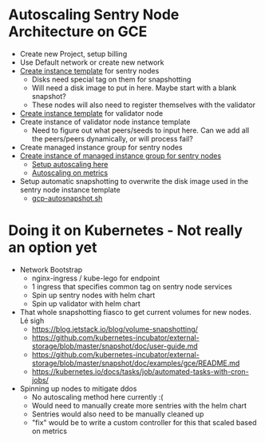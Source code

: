 # Autoscaling Sentry Node Architecture on GCE

- Create new Project, setup billing
- Use Default network or create new network
- [Create instance template](https://cloud.google.com/compute/docs/instance-templates/) for sentry nodes
  - Disks need special tag on them for snapshotting
  - Will need a disk image to put in here. Maybe start with a blank snapshot?
  - These nodes will also need to register themselves with the validator
- [Create instance template](https://cloud.google.com/compute/docs/instance-templates/) for validator node
- Create instance of validator node instance template
  - Need to figure out what peers/seeds to input here. Can we add all the peers/peers dynamically, or will process fail?
- Create managed instance group for sentry nodes
- [Create instance of managed instance group for sentry nodes](https://cloud.google.com/compute/docs/instance-groups/distributing-instances-with-regional-instance-groups)
  - [Setup autoscaling here](https://cloud.google.com/compute/docs/autoscaler/)
  - [Autoscaling on metrics](https://cloud.google.com/compute/docs/autoscaler/scaling-stackdriver-monitoring-metrics)
- Setup automatic snapshotting to overwrite the disk image used in the sentry node instance template
  - [gcp-autosnapshot.sh](./gcp-autosnapshot.sh)

# Doing it on Kubernetes - Not really an option yet

- Network Bootstrap
  - nginx-ingress / kube-lego for endpoint
  - 1 ingress that specifies common tag on sentry node services
  - Spin up sentry nodes with helm chart
  - Spin up validator with helm chart
- That whole snapshotting fiasco to get current volumes for new nodes. Lé sigh
  - https://blog.jetstack.io/blog/volume-snapshotting/
  - https://github.com/kubernetes-incubator/external-storage/blob/master/snapshot/doc/user-guide.md
  - https://github.com/kubernetes-incubator/external-storage/blob/master/snapshot/doc/examples/gce/README.md
  - https://kubernetes.io/docs/tasks/job/automated-tasks-with-cron-jobs/
- Spinning up nodes to mitigate ddos
  - No autoscaling method here currently :(
  - Would need to manually create more sentries with the helm chart
  - Sentries would also need to be manually cleaned up
  - "fix" would be to write a custom controller for this that scaled based on metrics
